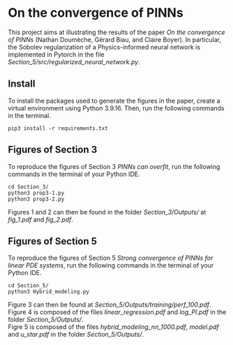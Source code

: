 # On the convergence of PINNs
This project aims at illustrating the results of the paper _On the convergence of PINNs_ 
(Nathan Doumèche, Gérard Biau, and Claire Boyer). In particular, the Sobolev regularization of a Physics-informed neural network 
is implemented in Pytorch in the file _Section_5/src/regularized_neural_network.py_.

## Install

To install the packages used to generate the figures in the paper, create a virtual environment using Python 3.9.16. 
Then, run the following commands in the terminal.

    pip3 install -r requirements.txt

## Figures of Section 3
To reproduce the figures of Section 3 _PINNs can overfit_, run the following commands in the terminal 
of your Python IDE.

    cd Section_3/
    python3 prop3-1.py
    python3 prop3-2.py

Figures 1 and 2 can then be found in the folder _Section_3/Outputs/_ at _fig_1.pdf_ and _fig_2.pdf_.

## Figures of Section 5
To reproduce the figures of Section 5 _Strong convergence of PINNs for linear PDE systems_, run the following commands in the terminal 
of your Python IDE.

    cd Section_5/
    python3 Hybrid_modeling.py

Figure 3 can then be found at _Section_5/Outputs/training/perf_100.pdf_. \
Figure 4 is composed of the files _linear_regression.pdf_ and _log_PI.pdf_ in the folder _Section_5/Outputs/_.\
Figre 5 is composed of the files _hybrid_modeling_nn_1000.pdf_, _model.pdf_ and _u_star.pdf_ in the folder
_Section_5/Outputs/_.

